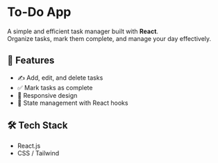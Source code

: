# To-Do App

A simple and efficient task manager built with **React**.  
Organize tasks, mark them complete, and manage your day effectively.

## 🚀 Features
- ✍️ Add, edit, and delete tasks
- ✅ Mark tasks as complete
- 📱 Responsive design
- 🔄 State management with React hooks

## 🛠️ Tech Stack
- React.js
- CSS / Tailwind
